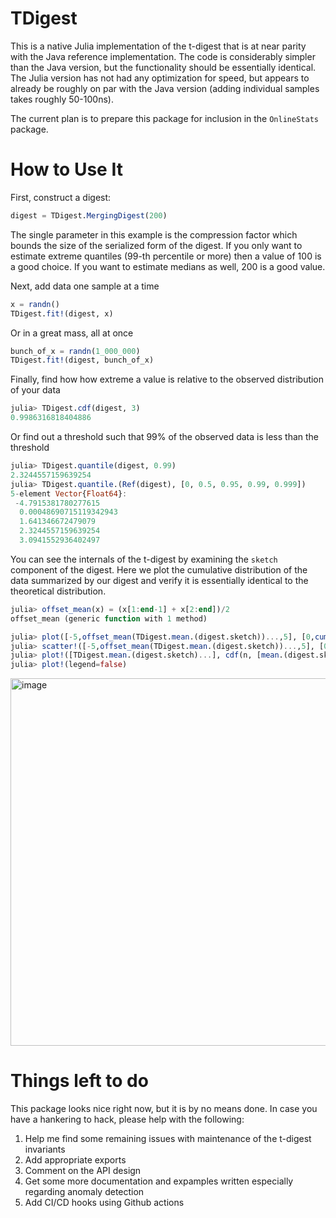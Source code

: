 # TDigest

This is a native Julia implementation of the t-digest that is at near parity with the Java
reference implementation. The code is considerably simpler than
the Java version, but the functionality should be essentially identical. The Julia version
has not had any optimization for speed, but appears to already be roughly on par with the Java
version (adding individual samples takes roughly 50-100ns).

The current plan is to prepare this package for inclusion in the `OnlineStats` package.

# How to Use It

First, construct a digest:
```julia
digest = TDigest.MergingDigest(200)
```
The single parameter in this example is the compression factor which bounds the size of the serialized form of the digest. If you only want to estimate extreme quantiles (99-th percentile or more) then a value of 100 is a good choice. If you want to estimate medians as well, 200 is a good value. 

Next, add data one sample at a time
```julia
x = randn()
TDigest.fit!(digest, x)
```
Or in a great mass, all at once
```julia
bunch_of_x = randn(1_000_000)
TDigest.fit!(digest, bunch_of_x)
```

Finally, find how how extreme a value is relative to the observed distribution of your data
```julia
julia> TDigest.cdf(digest, 3)
0.9986316818404886
```
Or find out a threshold such that 99% of the observed data is less than the threshold
```julia
julia> TDigest.quantile(digest, 0.99)
2.3244557159639254
julia> TDigest.quantile.(Ref(digest), [0, 0.5, 0.95, 0.99, 0.999])
5-element Vector{Float64}:
 -4.7915381780277615
  0.00048690715119342943
  1.641346672479079
  2.3244557159639254
  3.0941552936402497
```

You can see the internals of the t-digest by examining the `sketch` component of the digest. Here we plot the cumulative distribution of the data summarized by our digest and verify it is essentially identical to the theoretical distribution.
```julia
julia> offset_mean(x) = (x[1:end-1] + x[2:end])/2
offset_mean (generic function with 1 method)

julia> plot([-5,offset_mean(TDigest.mean.(digest.sketch))...,5], [0,cumsum(TDigest.weight.(digest.sketch))...]/1e6)
julia> scatter!([-5,offset_mean(TDigest.mean.(digest.sketch))...,5], [0,cumsum(TDigest.weight.(digest.sketch))...]/1e6)
julia> plot!([TDigest.mean.(digest.sketch)...], cdf(n, [mean.(digest.sketch)...]))
julia> plot!(legend=false)
```
<img width="588" alt="image" src="https://user-images.githubusercontent.com/250490/182052864-c13c28aa-f04e-4101-9e94-fbd50e6f2133.png">


# Things left to do

This package looks nice right now, but it is by no means done. In case you have a hankering to hack, please help with the following:

1. Help me find some remaining issues with maintenance of the t-digest invariants
2. Add appropriate exports
3. Comment on the API design
4. Get some more documentation and expamples written especially regarding anomaly detection
5. Add CI/CD hooks using Github actions
